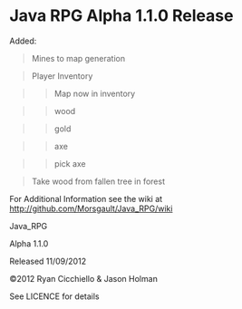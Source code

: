 # __Java RPG Alpha 1.1.0 Release__

Added:

>Mines to map generation

>Player Inventory

>>Map now in inventory

>>wood

>>gold

>>axe

>>pick axe

>Take wood from fallen tree in forest

For Additional Information see the wiki at http://github.com/Morsgault/Java_RPG/wiki

Java_RPG

Alpha 1.1.0

Released 11/09/2012

©2012 Ryan Cicchiello & Jason Holman

See LICENCE for details
